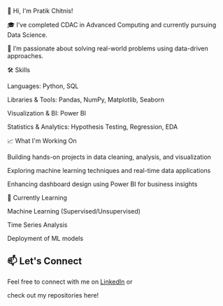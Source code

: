 👋 Hi, I'm Pratik Chitnis!

🎓 I’ve completed CDAC in Advanced Computing and currently pursuing Data Science.

🧠 I’m passionate about solving real-world problems using data-driven approaches.

🛠️ Skills

Languages: Python, SQL

Libraries & Tools: Pandas, NumPy, Matplotlib, Seaborn

Visualization & BI: Power BI

Statistics & Analytics: Hypothesis Testing, Regression, EDA

📈 What I'm Working On

Building hands-on projects in data cleaning, analysis, and visualization

Exploring machine learning techniques and real-time data applications

Enhancing dashboard design using Power BI for business insights

🌱 Currently Learning

Machine Learning (Supervised/Unsupervised)

Time Series Analysis

Deployment of ML models

## 📫 Let's Connect

Feel free to connect with me on [LinkedIn](https://www.linkedin.com/in/pratik-chitnis-b3b854184?utm_source=share&utm_campaign=share_via&utm_content=profile&utm_medium=android_app) or 

check out my repositories here!

